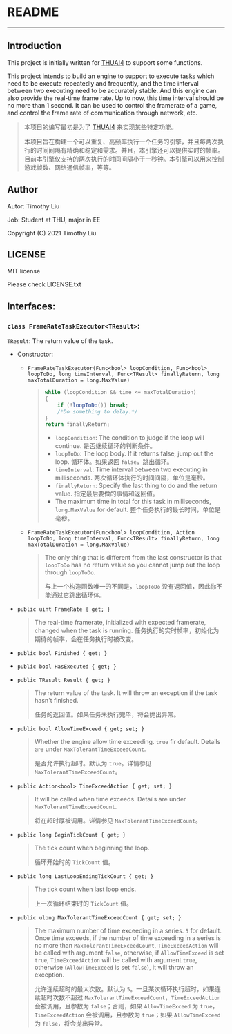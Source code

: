 # README

---

## Introduction

This project is initially written for [THUAI4](https://github.com/eesast/THUAI4) to support some functions.

This project intends to build an engine to support to execute tasks which need to be execute repeatedly and frequently, and the time interval between two executing need to be accurately stable. And this engine can also provide the real-time frame rate. Up to now, this time interval should be no more than 1 second. It can be used to control the framerate of a game, and control the frame rate of communication through network, etc. 

>  本项目的编写最初是为了 [THUAI4](https://github.com/eesast/THUAI4) 来实现某些特定功能。  
>
>  本项目旨在构建一个可以重复、高频率执行一个任务的引擎，并且每两次执行的时间间隔有精确和稳定和需求。并且，本引擎还可以提供实时的帧率。目前本引擎仅支持的两次执行的时间间隔小于一秒钟。本引擎可以用来控制游戏帧数、网络通信帧率，等等。  



## Author

Autor: Timothy Liu

Job: Student at THU, major in EE

Copyright (C) 2021 Timothy Liu



## LICENSE

MIT license

Please check LICENSE.txt



## Interfaces: 

### `class FrameRateTaskExecutor<TResult>`:

`TResult`: The return value of the task.

+ Constructor:

  + `FrameRateTaskExecutor(Func<bool> loopCondition, Func<bool> loopToDo, long timeInterval, Func<TResult> finallyReturn, long maxTotalDuration = long.MaxValue)`

    > ```c#
    > while (loopCondition && time <= maxTotalDuration)
    > {
    >     if (!loopToDo()) break;
    >     /*Do something to delay.*/
    > }
    > return finallyReturn;
    > ```
    >
    > + `loopCondition`: The condition to judge if the loop will continue. 是否继续循环的判断条件。
    > + `loopToDo`: The loop body. If it returns false, jump out the loop. 循环体。如果返回 `false`，跳出循环。
    > + `timeInterval`: Time interval between two executing in milliseconds. 两次循环体执行的时间间隔，单位是毫秒。
    > + `finallyReturn`: Specify the last thing to do and the return value. 指定最后要做的事情和返回值。
    > + The maximum time in total for this task in milliseconds, `long.MaxValue` for default. 整个任务执行的最长时间，单位是毫秒。

  + `FrameRateTaskExecutor(Func<bool> loopCondition, Action loopToDo, long timeInterval, Func<TResult> finallyReturn, long maxTotalDuration = long.MaxValue)`

    > The only thing that is different from the last constructor is that `loopToDo` has no return value so you cannot jump out the loop through `loopToDo`.
    >
    > 与上一个构造函数唯一的不同是，`loopToDo` 没有返回值，因此你不能通过它跳出循环体。

+ `public uint FrameRate { get; }`

  > The real-time framerate, initialized with expected framerate, changed when the task is running. 任务执行的实时帧率，初始化为期待的帧率，会在任务执行时被改变。  

+ `public bool Finished { get; }`

+ `public bool HasExecuted { get; }`

+ `public TResult Result { get; }`

  > The return value of the task. It will throw an exception if the task hasn't finished. 
  >
  > 任务的返回值。如果任务未执行完毕，将会抛出异常。

+ `public bool AllowTimeExceed { get; set; }`

  > Whether the engine allow time exceeding. `true` fir default. Details are under `MaxTolerantTimeExceedCount`.
  >
  > 是否允许执行超时。默认为 `true`。详情参见 `MaxTolerantTimeExceedCount`。

+ `public Action<bool> TimeExceedAction { get; set; }`

  > It will be called when time exceeds. Details are under `MaxTolerantTimeExceedCount`.
  >
  > 将在超时厚被调用。详情参见 `MaxTolerantTimeExceedCount`。

+ `public long BeginTickCount { get; }`

  > The tick count when beginning the loop.
  >
  > 循环开始时的 `TickCount` 值。

+ `public long LastLoopEndingTickCount { get; }`

  > The tick count when last loop ends.
  >
  > 上一次循环结束时的 `TickCount` 值。

+ `public ulong MaxTolerantTimeExceedCount { get; set; }`

  > The maximum number of time exceeding in a series. `5` for default. Once time exceeds, if the number of time exceeding in a series is no more than `MaxTolerantTimeExceedCount`, `TimeExceedAction` will be called with argument `false`, otherwise, if `AllowTimeExceed` is set `true`, `TimeExceedAction` will be called with argument `true`, otherwise (`AllowTimeExceed` is set `false`), it will throw an exception.
  >
  > 允许连续超时的最大次数。默认为 `5`。一旦某次循环执行超时，如果连续超时次数不超过 `MaxTolerantTimeExceedCount`，`TimeExceedAction` 会被调用，且参数为 `false`；否则，如果 `AllowTimeExceed` 为 `true`，`TimeExceedAction` 会被调用，且参数为 `true`；如果 `AllowTimeExceed` 为 `false`，将会抛出异常。

